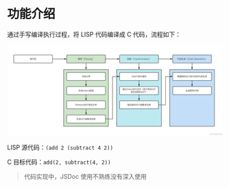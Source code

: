 # 功能介绍

通过手写编译执行过程，将 LISP 代码编译成 C 代码，流程如下：

![process.png](./process.png)

LISP 源代码：`(add 2 (subtract 4 2))`

C 目标代码：`add(2, subtract(4, 2))`

> 代码实现中，JSDoc 使用不熟练没有深入使用
